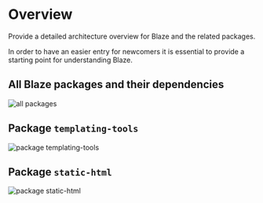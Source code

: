 # Overview

Provide a detailed architecture overview for Blaze and the related packages.

In order to have an easier entry for newcomers it is essential to provide a starting point for understanding Blaze.

## All Blaze packages and their dependencies

![all packages](https://raw.githubusercontent.com/jankapunkt/blaze/architecture/images/architecture_packages.svg)

## Package `templating-tools`

![package templating-tools](https://raw.githubusercontent.com/jankapunkt/blaze/architecture/images/architecture-templating-tools.svg)

## Package `static-html`

![package static-html](https://raw.githubusercontent.com/jankapunkt/blaze/architecture/images/architecture-static-html.svg)
